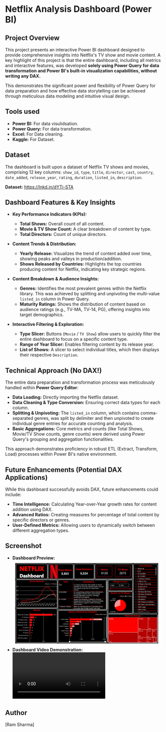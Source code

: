 # Netflix Analysis Dashboard (Power BI)

## Project Overview
This project presents an interactive Power BI dashboard designed to provide comprehensive insights into Netflix's TV show and movie content. A key highlight of this project is that the entire dashboard, including all metrics and interactive features, was developed **solely using Power Query for data transformation and Power BI's built-in visualization capabilities, without writing any DAX.**

This demonstrates the significant power and flexibility of Power Query for data preparation and how effective data storytelling can be achieved through meticulous data modeling and intuitive visual design.

## Tools used
*  **Power BI:** For data visulidsation.
*  **Power Query:** For data transformation.
*  **Excel:** For Data cleaning.
*  **Kaggle:** For Dataset.

## Dataset
The dashboard is built upon a dataset of Netflix TV shows and movies, comprising 12 key columns:
`show_id`, `type`, `title`, `director`, `cast`, `country`, `date_added`, `release_year`, `rating`, `duration`, `listed_in`, `description`.

**Dataset:** https://lnkd.in/dYTi-STA

## Dashboard Features & Key Insights
* **Key Performance Indicators (KPIs):**
    * **Total Shows:** Overall count of all content.
    * **Movie & TV Show Count:** A clear breakdown of content by type.
    * **Total Directors:** Count of unique directors.

* **Content Trends & Distribution:**
    * **Yearly Release:** Visualizes the trend of content added over time, showing peaks and valleys in production/addition.
    * **Shows Released by Countries:** Highlights the top countries producing content for Netflix, indicating key strategic regions.
 
* **Content Breakdown & Audience Insights:**
    * **Genres:** Identifies the most prevalent genres within the Netflix library. This was achieved by splitting and unpivoting the multi-value `listed_in` column in Power Query.
    * **Maturity Ratings:** Shows the distribution of content based on audience ratings (e.g., TV-MA, TV-14, PG), offering insights into target demographics.

* **Interactive Filtering & Exploration:**
    * **Type Slicer:** Buttons (`Movie` / `TV Show`) allow users to quickly filter the entire dashboard to focus on a specific content type.
    * **Range of Year Slicer:** Enables filtering content by its release year.
    * **List of Shows:** A slicer to select individual titles, which then displays their respective `Description`.

## Technical Approach (No DAX!)
The entire data preparation and transformation process was meticulously handled within **Power Query Editor**:

* **Data Loading:** Directly importing the Netflix dataset.
* **Data Cleaning & Type Conversion:** Ensuring correct data types for each column.
* **Splitting & Unpivoting:** The `listed_in` column, which contains comma-separated genres, was split by delimiter and then unpivoted to create individual genre entries for accurate counting and analysis.
* **Basic Aggregations:** Core metrics and counts (like Total Shows, Movie/TV Show counts, genre counts) were derived using Power Query's grouping and aggregation functionalities.

This approach demonstrates proficiency in robust ETL (Extract, Transform, Load) processes within Power BI's native environment.


## Future Enhancements (Potential DAX Applications)

While this dashboard successfully avoids DAX, future enhancements could include:

* **Time Intelligence:** Calculating Year-over-Year growth rates for content addition using DAX.
* **Advanced Ratios:** Creating measures for percentage of total content by specific directors or genres.
* **User-Defined Metrics:** Allowing users to dynamically switch between different aggregation types.

## Screenshot
* **Dashboard Preview:** 
![Dashboard Image](https://github.com/ramss8/NETFLIX-Analytics/blob/main/Netflix%20Dashbord%20Snapshot.jpg)
* **Dashboard Video Demonstration:**
![Dasboard Demostration](https://github.com/ramss8/NETFLIX-Analytics/blob/main/Netflix%20Dashboard%20Video%20Demonsration.mp4)

## Author
[Ram Sharma]
